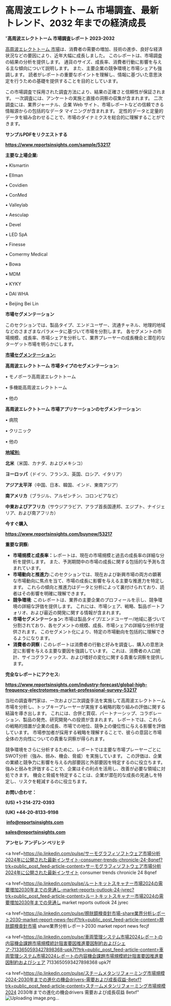 # 高周波エレクトトーム 市場調査、最新トレンド、2032 年までの経済成長

"<strong>高周波エレクトトーム 市場調査レポート 2023-2032</strong>

<a href=https://www.reportsinsights.com/sample/53217>高周波エレクトトーム 市場</a>は、消費者の需要の増加、技術の進歩、良好な経済状況などの要因により、近年大幅に成長しました。 このレポートは、市場調査の結果の分析を提供します。 通貨のサイズ、成長率、消費者行動に影響を与える主な傾向について説明します。 また、主要企業の競争環境と市場シェアも強調します。 読者がレポートの重要なポイントを理解し、情報に基づいた意思決定を行うための基礎を提供することを目的としています。

この市場調査で採用された調査方法により、結果の正確さと信頼性が保証されます。 一次調査には、アンケートの実施と直接の洞察の収集が含まれます。 二次調査には、業界ジャーナル、企業 Web サイト、市場レポートなどの信頼できる情報源からの包括的なデータ マイニングが含まれます。 定性的データと定量的データを組み合わせることで、市場のダイナミクスを総合的に理解することができます。

<strong><b>サンプルPDFをリクエストする</b></strong>

<a href=https://www.reportsinsights.com/sample/53217><strong><u>https://www.reportsinsights.com/sample/53217</u></strong></a>

<strong>主要な上場企業:</strong>

• Klsmartin

• Ellman

• Covidien

• ConMed

• Valleylab

• Aesculap

• Devel

• LED SpA

• Finesse

• Comermy Medical

• Bowa

• MDM

• KYKY

• DAI WHA

• Beijing Bei Lin

<strong>市場セグメンテーション</strong>

このセクションでは、製品タイプ、エンドユーザー、流通チャネル、地理的地域などのさまざまなパラメータに基づいて市場を分割します。 各セグメントの市場規模、成長率、市場シェアを分析して、業界プレーヤーの成長機会と潜在的なターゲット市場を明らかにします。

<strong><u>市場セグメンテーション</u></strong><strong><u>:</u></strong>

<strong>高周波エレクトトーム 市場タイプのセグメンテーション:</strong>

• モノポーラ高周波エレクトトーム

• 多機能高周波エレクトトーム

• 他の

<strong>高周波エレクトトーム 市場アプリケーションのセグメンテーション:</strong>

• 病院

• クリニック

• 他の

<strong><u>地域別</u></strong><strong><u>:</u></strong>

<strong>北米</strong>（米国、カナダ、およびメキシコ）

<strong>ヨーロッパ</strong>（ドイツ、フランス、英国、ロシア、イタリア）

<strong>アジア太平洋</strong>（中国、日本、韓国、インド、東南アジア）

<strong>南アメリカ</strong>（ブラジル、アルゼンチン、コロンビアなど）

<strong>中東およびアフリカ</strong>（サウジアラビア、アラブ首長国連邦、エジプト、ナイジェリア、および南アフリカ）

<strong>今すぐ購入</strong>

<a href=https://www.reportsinsights.com/buynow/53217><strong><u>https://www.reportsinsights.com/buynow/53217</u></strong></a>

<strong>重要な洞察:</strong>
<ul>
  <li><strong>市場規模と成長率：</strong>レポートは、現在の市場規模と過去の成長率の詳細な分析を提供します。 また、予測期間中の市場の成長に関する包括的な予測も含まれています。</li>
  <li><strong>市場動向と推進力:</strong>このセクションでは、現在および新興市場の両方の顕著な市場動向に焦点を当て、市場の成長に影響を与える主要な推進力を特定します。 これらの傾向と推進力はデータと分析によって裏付けられており、読者はその影響を明確に理解できます。</li>
  <li><strong>競争環境</strong>: このレポートは、業界の主要企業のプロフィールを示し、競争環境の詳細な評価を提供します。 これには、市場シェア、戦略、製品ポートフォリオ、および最近の開発に関する情報が含まれます。</li>
  <li><strong>市場セグメンテーション: </strong>市場は製品タイプ/エンドユーザー/地域に基づいて分割されており、各セグメントの規模、成長、市場シェアの詳細な分析が提供されます。 このセグメント化により、特定の市場動向を包括的に理解できるようになります。</li>
  <li><strong>消費者の洞察 : </strong>このレポートは消費者の行動と好みを調査し、購入の意思決定に影響を与える主要な要因を強調しています。 これは、消費者の人口統計、サイコグラフィックス、および嗜好の変化に関する貴重な洞察を提供します。</li>
</ul>
<strong>完全なレポートにアクセス:</strong>

<a href=https://www.reportsinsights.com/industry-forecast/global-high-frequency-electrotomes-market-professional-survey-53217><strong><u><b>https://www.reportsinsights.com/industry-forecast/global-high-frequency-electrotomes-market-professional-survey-53217</b></u></strong></a>

当社の調査専門家は、一次および二次調査手法を実施して高周波エレクトトーム市場を分析し、トップキープレーヤーが実施する戦略的取り組みの評価に関する結論を導き出します。 これには、合併と買収、パートナーシップ、コラボレーション、製品の発売、研究開発への投資が含まれます。 レポートでは、これらの戦略的措置が企業の成長、市場での地位、競争上の優位性に与える影響を評価しています。 市場参加者が採用する戦略を理解することで、彼らの意図と市場全体の方向性についての貴重な洞察が得られます。

競争環境をさらに分析するために、レポートでは主要な市場プレーヤーごとにSWOT分析（強み、弱み、機会、脅威）を実施しています。 この評価は、企業の業績と競争力に影響を与える内部要因と外部要因を特定するのに役立ちます。 強みと弱みを評価することで、企業はその利点を活用し、改善が必要な領域に対処できます。 機会と脅威を特定することは、企業が潜在的な成長の見通しを特定し、リスクを軽減するのに役立ちます。

<strong>お問い合わせ：</strong>

<strong>(US) +1-214-272-0393</strong>

<strong>(UK) +44-20-8133-9198</strong>

<strong> </strong><a href=info@reportsinsights.com><strong><u>info@reportsinsights.com</u></strong></a>

<a href=sales@reportsinsights.com><strong><u>sales@reportsinsights.com</u></strong></a>

<strong>アンセレ アンデレン ベリヒテ</strong>

<a href=https://jp.linkedin.com/pulse/サーモグラフィソフトウェア市場分析2024年に公開された最新インサイト-consumer-trends-chronicle-24-8qnef?trk=public_post_feed-article-content>サーモグラフィソフトウェア市場分析2024年に公開された最新インサイト consumer trends chronicle 24 8qnef</a>

<a href=https://jp.linkedin.com/pulse/ルートキットスキャナー市場2024の需要増加2030年までの見通し-market-reports-outlook-24-jyrec?trk=public_post_feed-article-content>ルートキットスキャナー市場2024の需要増加2030年までの見通し market reports outlook 24 jyrec</a>

<a href=https://jp.linkedin.com/pulse/膀胱鏡検査針市場-share業界分析レポート2030-market-report-news-fecjf?trk=public_post_feed-article-content>膀胱鏡検査針市場 share業界分析レポート2030 market report news fecjf</a>

<a href=https://jp.linkedin.com/pulse/車両管理システム市場2024レポートの内容機会課題市場規模統計阻害要因推進要因制約およびシェア-7133650593427898368-upk7f?trk=public_post_feed-article-content>車両管理システム市場2024レポートの内容機会課題市場規模統計阻害要因推進要因制約およびシェア 7133650593427898368 upk7f</a>

<a href=https://jp.linkedin.com/pulse/スチームメタンリフォーミング市場規模2024-2030年までの進化の機会drivers-需要および成長収益-8etxf?trk=public_post_feed-article-content>スチームメタンリフォーミング市場規模2024 2030年までの進化の機会drivers 需要および成長収益 8etxf</a>"
![Uploading image.png…]()
